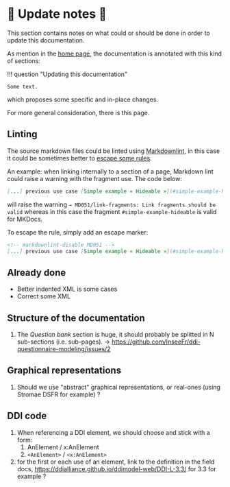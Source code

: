 # :construction: Update notes :construction:

This section contains notes on what could or should be done in order to update this documentation.

As mention in the [home page](/), the documentation is annotated with this kind of sections:

!!! question "Updating this documentation"

    Some text.

which proposes some specific and in-place changes.

For more general consideration, there is this page.

## Linting

The source markdown files could be linted using [Markdownlint](https://github.com/DavidAnson/markdownlin), in this case it could be sometimes better to [escape some rules](https://github.com/DavidAnson/markdownlint/tree/v0.34.0?tab=readme-ov-file#configuration).

An example: when linking internally to a section of a page, Markdown lint could raise a warning with the fragment use. The code below:

```markdown
[...] previous use case [Simple example « Hideable »](#simple-example-hideable) where « Greyed out » [...]
```

will raise the warning `→ MD051/link-fragments: Link fragments should be valid` whereas in this case the fragment `#simple-example-hideable` is valid for MKDocs.

To escape the rule, simply add an escape marker:

```markdown
<!-- markdownlint-disable MD051 -->
[...] previous use case [Simple example « Hideable »](#simple-example-hideable) where « Greyed out » [...]
```

## Already done

- Better indented XML is some cases
- Correct some XML

## Structure of the documentation

1. The _Question bank_ section is huge, it should probably be splitted in N sub-sections (i.e. sub-pages). → https://github.com/InseeFr/ddi-questionnaire-modeling/issues/2

## Graphical representations

1. Should we use "abstract" graphical representations, or real-ones (using Stromae DSFR for example) ?

## DDI code

1. When referencing a DDI element, we should choose and stick with a form:
    1. AnElement / x:AnElement
    2. `<AnElement>` / `<x:AnElement>`
2. for the first or each use of an element, link to the definition in the field docs, <https://ddialliance.github.io/ddimodel-web/DDI-L-3.3/> for 3.3 for example ?
